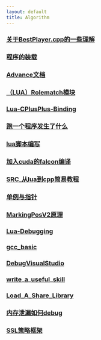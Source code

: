 ```yaml
---
layout: default 
title: Algorithm
---
```

### [关于BestPlayer.cpp的一些理解](.Algorithm/关于BestPlayer.cpp的一些理解.md)
### [程序的装载](.Algorithm/程序的装载.md)
### [Advance文档](.Algorithm/Advance文档.md)
### [（LUA）Rolematch模块](.Algorithm/（LUA）Rolematch模块.md)
### [Lua-CPlusPlus-Binding](.Algorithm/Lua-CPlusPlus-Binding.md)
### [跑一个程序发生了什么](.Algorithm/跑一个程序发生了什么.md)
### [lua脚本编写](.Algorithm/lua脚本编写.md)
### [加入cuda的falcon编译](.Algorithm/加入cuda的falcon编译.md)
### [SRC_从lua到cpp简易教程](.Algorithm/SRC_从lua到cpp简易教程.md)
### [单例与指针](.Algorithm/单例与指针.md)
### [MarkingPosV2原理](.Algorithm/MarkingPosV2原理.md)
### [Lua-Debugging](.Algorithm/Lua-Debugging.md)
### [gcc_basic](.Algorithm/gcc_basic.md)
### [DebugVisualStudio](.Algorithm/DebugVisualStudio.md)
### [write_a_useful_skill](.Algorithm/write_a_useful_skill.md)
### [Load_A_Share_Library](.Algorithm/Load_A_Share_Library.md)
### [内存泄漏如何debug](.Algorithm/内存泄漏如何debug.md)
### [SSL策略框架](.Algorithm/SSL策略框架.md)

